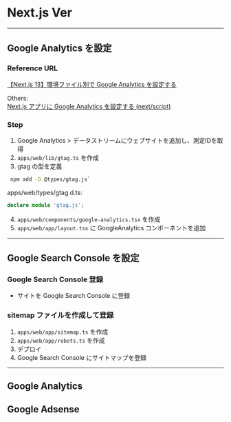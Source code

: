 # Next.js Ver

___________________________________________________________________________________________________

## Google Analytics を設定

### Reference URL

[【Next.js 13】環境ファイル別で Google Analytics を設定する](https://zenn.dev/kazuki23/articles/4cc0cf35a20ac0)

Others:  
[Next.js アプリに Google Analytics を設定する (next/script)](https://maku.blog/p/zycmw6f/)

### Step

1. Google Analytics > データストリームにウェブサイトを追加し、測定IDを取得
2. `apps/web/lib/gtag.ts` を作成
3. gtag の型を定義

```bash
 npm add -D @types/gtag.js`
 ```

apps/web/types/gtag.d.ts:  

```ts
declare module 'gtag.js'; 
```

4. `apps/web/components/google-analytics.tsx` を作成
5. `apps/web/app/layout.tsx` に GoogleAnalytics コンポーネントを追加

___________________________________________________________________________________________________

## Google Search Console を設定

### Google Search Console 登録

* サイトを Google Search Console に登録

### sitemap ファイルを作成して登録

1. `apps/web/app/sitemap.ts` を作成
2. `apps/web/app/robots.ts` を作成
3. デプロイ
4. Google Search Console にサイトマップを登録

___________________________________________________________________________________________________

## Google Analytics

## Google Adsense

